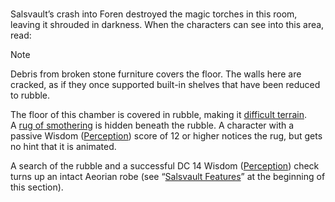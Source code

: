 ### 

Salsvault’s crash into Foren destroyed the magic torches in this room, leaving it shrouded in darkness. When the characters can see into this area, read:

> [!NOTE]
> Debris from broken stone furniture covers the floor. The walls here are cracked, as if they once supported built-in shelves that have been reduced to rubble.

The floor of this chamber is covered in rubble, making it [difficult terrain](https://www.dndbeyond.com/sources/basic-rules/adventuring#DifficultTerrain). A [rug of smothering](https://www.dndbeyond.com/monsters/17000-rug-of-smothering) is hidden beneath the rubble. A character with a passive Wisdom ([Perception](https://www.dndbeyond.com/compendium/rules/basic-rules/using-ability-scores#Perception)) score of 12 or higher notices the rug, but gets no hint that it is animated.

A search of the rubble and a successful DC 14 Wisdom ([Perception](https://www.dndbeyond.com/compendium/rules/basic-rules/using-ability-scores#Perception)) check turns up an intact Aeorian robe (see “[Salsvault Features](https://www.dndbeyond.com/sources/wa/frozen-sick#SalsvaultFeatures)” at the beginning of this section).